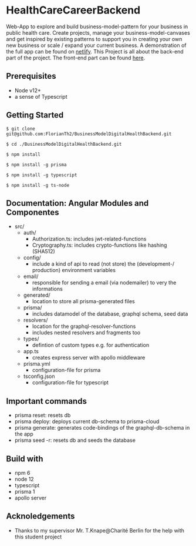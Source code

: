 # HealthCareCareerBackend

Web-App to explore and build business-model-pattern for your business in public health care. Create projects, manage your business-model-canvases and get inspired by existing patterns to support you in creating your own new business or scale / expand your current business. A demonstration of the full app can be found on [netlify]. This Project is all about the back-end part of the project. The front-end part can be found  [here].

## Prerequisites
* Node v12+
* a sense of Typescript

## Getting Started

```$ git clone git@github.com:FlorianTh2/BusinessModelDigitalHealthBackend.git```

```$ cd ./BusinessModelDigitalHealthBackend.git```

```$ npm install```

```$ npm install -g prisma```

```$ npm install -g typescript```

```$ npm install -g ts-node```

## Documentation: Angular Modules and Componentes


- src/
  - auth/
    - Authorization.ts: includes jwt-related-functions
    - Cryptography.ts: includes crypto-functions like hashing (SHA512)
  - config/
    - include a kind of api to read (not store) the (development-/ production) environment variables
  - email/
    - responsible for sending a email (via nodemailer) to very the informations 
  - generated/
    - location to store all prisma-generated files
  - prisma/
    - includes datamodel of the database, graphql schema, seed data
  - resolvers/
    - location for the graphql-resolver-functions
    - includes nested resolvers and fragments too
  - types/
    - defintion of custom types e.g. for authentication
  - app.ts
    - creates express server with apollo middleware
  - prisma.yml
    - configuration-file for prisma
  - tsconfig.json
    - configuration-file for typescript



## Important commands
* prisma reset: resets db
* prisma deploy: deploys current db-schema to prisma-cloud
* prisma generate: generates code-bindings of the graphql-db-schema in the app
* prisma seed -r: resets db and seeds the database


## Build with

* npm 6
* node 12
* typescript
* prisma 1
* apollo server

## Acknoledgements

* Thanks to my supervisor Mr. T.Knape@Charité Berlin for the help with this student project


   [here]: <https://github.com/FlorianTh2/BusinessModelDigitalHealth>
   [netlify]: <https://quirky-booth-47a807.netlify.app>
